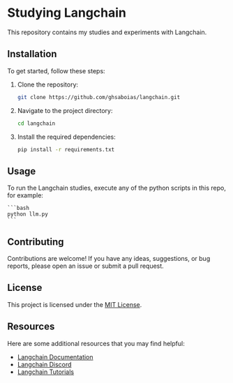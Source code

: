 # Studying Langchain

This repository contains my studies and experiments with Langchain.

## Installation

To get started, follow these steps:

1. Clone the repository:

   ```bash
   git clone https://github.com/ghsaboias/langchain.git
   ```

2. Navigate to the project directory:

   ```bash
   cd langchain
   ```

3. Install the required dependencies:

   ```bash
   pip install -r requirements.txt
   ```

## Usage

To run the Langchain studies, execute any of the python scripts in this repo, for example:

    ```bash
    python llm.py
    ```

## Contributing

Contributions are welcome! If you have any ideas, suggestions, or bug reports, please open an issue or submit a pull request.

## License

This project is licensed under the [MIT License](LICENSE).

## Resources

Here are some additional resources that you may find helpful:

- [Langchain Documentation](https://python.langchain.com/v0.2/docs/introduction/)
- [Langchain Discord](https://discord.com/invite/6adMQxSpJS)
- [Langchain Tutorials](https://python.langchain.com/v0.2/docs/tutorials/)
